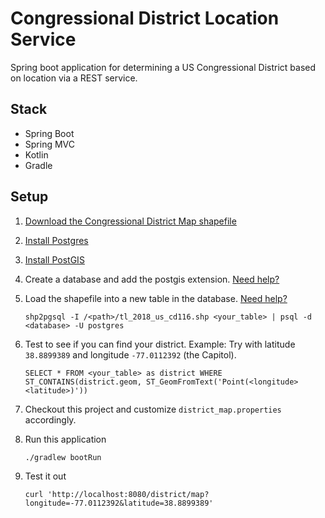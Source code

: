 # Congressional District Location Service
Spring boot application for determining a US Congressional District based on location via a REST service.

## Stack
- Spring Boot
- Spring MVC
- Kotlin
- Gradle

## Setup
1. [Download the Congressional District Map shapefile](https://catalog.data.gov/dataset/tiger-line-shapefile-2018-nation-u-s-116th-congressional-district-national)

1. [Install Postgres](https://www.postgresql.org/download/)

1. [Install PostGIS](http://postgis.net/install/)

1. Create a database and add the postgis extension. [Need help?](http://postgis.net/workshops/postgis-intro/creating_db.html)

1. Load the shapefile into a new table in the database. [Need help?](https://geoserver.geo-solutions.it/educational/en/adding_data/shp_postgis.html)
    ```
    shp2pgsql -I /<path>/tl_2018_us_cd116.shp <your_table> | psql -d <database> -U postgres
    ```

1. Test to see if you can find your district. Example: Try with latitude `38.8899389` and longitude `-77.0112392` (the Capitol).
    ```
    SELECT * FROM <your_table> as district WHERE ST_CONTAINS(district.geom, ST_GeomFromText('Point(<longitude> <latitude>)'))
    ```

1. Checkout this project and customize `district_map.properties` accordingly.

1. Run this application
    ```
    ./gradlew bootRun
    ```

1. Test it out
    ```
    curl 'http://localhost:8080/district/map?longitude=-77.0112392&latitude=38.8899389'
    ```
